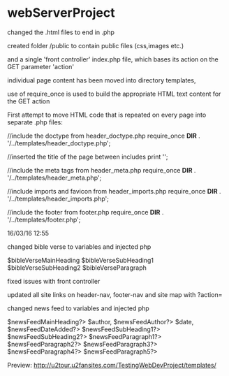 # webServerProject

changed the .html files to end in .php

created folder /public to contain public files (css,images etc.)

and a single 'front controller' index.php file, which bases its action on the GET parameter 'action'

individual page content has been moved into directory templates,

use of require_once is used to build the appropriate HTML text content for the GET action

First attempt to move HTML code that is repeated on every page into separate .php files:

//include the doctype from header_doctype.php
require_once __DIR__ . '/../templates/header_doctype.php';

//inserted the title of the page between includes
print '<title>St. Joseph\'s Parish, East Wall</title><!-- title of webpage -->';

//include the meta tags from header_meta.php
require_once __DIR__ . '/../templates/header_meta.php';

//include imports and favicon from header_imports.php
require_once __DIR__ . '/../templates/header_imports.php';

//include the footer from footer.php
require_once __DIR__ . '/../templates/footer.php';

16/03/16 12:55

changed bible verse to variables and injected php

$bibleVerseMainHeading<!-- heading -->
$bibleVerseSubHeading1<!-- subheading -->
$bibleVerseSubHeading2<!-- subheading2 -->
$bibleVerseParagraph<!-- text -->

fixed issues with front controller

updated all site links on header-nav, footer-nav and site map with ?action=

changed news feed to variables and injected php

$newsFeedMainHeading?><!-- news feed heading-->
$author, $newsFeedAuthor?><!-- author title, author -->
$date, $newsFeedDateAdded?><!-- date title, date -->
$newsFeedSubHeading1?><!-- subheading 1 -->
$newsFeedSubHeading2?><!-- subheading 2 -->
$newsFeedParagraph1?><!-- paragraph one -->
$newsFeedParagraph2?><!-- paragraph two -->
$newsFeedParagraph3?><!-- paragraph three -->
$newsFeedParagraph4?><!-- paragraph four -->
$newsFeedParagraph5?><!-- paragraph five -->

Preview: http://u2tour.u2fansites.com/TestingWebDevProject/templates/